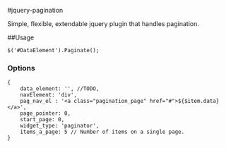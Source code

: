 #jquery-pagination

Simple, flexible, extendable jquery plugin that handles pagination.


##Usage

    $('#DataElement').Paginate();

### Options
    {
        data_element: '', //TODO,
        navElement: 'div',
        pag_nav_el : '<a class="pagination_page" href="#">${$item.data}</a>',
        page_pointer: 0,
        start_page: 0,
        widget_type: 'paginator',
        items_a_page: 5 // Number of items on a single page.
    }
    




